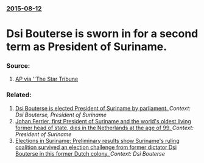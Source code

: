 ### [2015-08-12](/news/2015/08/12/index.md)

# Dsi Bouterse is sworn in for a second term as President of Suriname. 




### Source:

1. [AP via ''The Star Tribune](http://www.startribune.com/bouterse-inaugurated-for-2nd-term-as-suriname-s-president/321599931/)

### Related:

1. [Dsi Bouterse is elected President of Suriname by parliament. ](/news/2010/07/19/desi-bouterse-is-elected-president-of-suriname-by-parliament.md) _Context: Dsi Bouterse, President of Suriname_
2. [Johan Ferrier, first President of Suriname and the world's oldest living former head of state, dies in the Netherlands at the age of 99. ](/news/2010/01/4/johan-ferrier-first-president-of-suriname-and-the-world-s-oldest-living-former-head-of-state-dies-in-the-netherlands-at-the-age-of-99.md) _Context: President of Suriname_
3. [ Elections in Suriname: Preliminary results show Suriname's ruling coalition survived an election challenge from former dictator Dsi Bouterse in this former Dutch colony. ](/news/2005/05/26/elections-in-suriname-preliminary-results-show-suriname-s-ruling-coalition-survived-an-election-challenge-from-former-dictator-desi-bouter.md) _Context: Dsi Bouterse_
